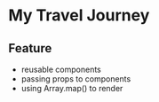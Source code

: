 # My Travel Journey

## Feature

- reusable components
- passing props to components
- using Array.map() to render
